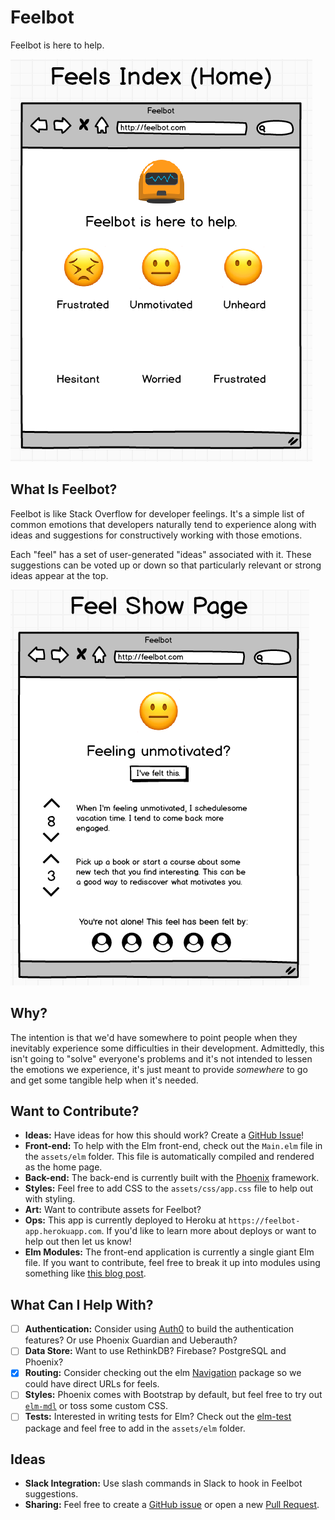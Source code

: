 # Feelbot

Feelbot is here to help.

![Feels Index Page](https://github.com/ElmOrlando/Feelbot/blob/master/assets/static/images/feels-index-page.png?raw=true)

## What Is Feelbot?

Feelbot is like Stack Overflow for developer feelings. It's a simple list of
common emotions that developers naturally tend to experience along with ideas
and suggestions for constructively working with those emotions.

Each "feel" has a set of user-generated "ideas" associated with it. These
suggestions can be voted up or down so that particularly relevant or strong
ideas appear at the top.

![Feels Show Page](https://github.com/ElmOrlando/Feelbot/blob/master/assets/static/images/feels-show-page.png?raw=true)

## Why?

The intention is that we'd have somewhere to point people when they inevitably
experience some difficulties in their development. Admittedly, this isn't going
to "solve" everyone's problems and it's not intended to lessen the emotions we
experience, it's just meant to provide _somewhere_ to go and get some tangible
help when it's needed.

## Want to Contribute?

- **Ideas:** Have ideas for how this should work? Create a
  [GitHub Issue](https://github.com/ElmOrlando/Feelbot/issues)!
- **Front-end:** To help with the Elm front-end, check out the `Main.elm` file
  in the `assets/elm` folder. This file is automatically compiled and rendered
  as the home page.
- **Back-end:** The back-end is currently built with the
  [Phoenix](http://www.phoenixframework.org/) framework.
- **Styles:** Feel free to add CSS to the `assets/css/app.css` file to help out
  with styling.
- **Art:** Want to contribute assets for Feelbot?
- **Ops:** This app is currently deployed to Heroku at
  `https://feelbot-app.herokuapp.com`. If you'd like to learn more about
  deploys or want to help out then let us know!
- **Elm Modules:** The front-end application is currently a single giant Elm
  file. If you want to contribute, feel free to break it up into modules using
  something like [this blog post](http://blog.jenkster.com/2016/04/how-i-structure-elm-apps.html).

## What Can I Help With?

- [ ] **Authentication:** Consider using
  [Auth0](https://auth0.com/blog/creating-your-first-elm-app-part-1/) to build
  the authentication features? Or use Phoenix Guardian and Ueberauth?
- [ ] **Data Store:** Want to use RethinkDB? Firebase? PostgreSQL and Phoenix?
- [x] **Routing:** Consider checking out the elm
  [Navigation](https://github.com/elm-lang/navigation) package so we could have
  direct URLs for feels.
- [ ] **Styles:** Phoenix comes with Bootstrap by default, but feel free to try
  out [`elm-mdl`](https://github.com/debois/elm-mdl) or toss some custom CSS.
- [ ] **Tests:** Interested in writing tests for Elm? Check out the
  [elm-test](http://package.elm-lang.org/packages/elm-community/elm-test/latest)
  package and feel free to add in the `assets/elm` folder.

## Ideas

- **Slack Integration:** Use slash commands in Slack to hook in Feelbot
  suggestions.
- **Sharing:** Feel free to create a
  [GitHub issue](https://github.com/ElmOrlando/Feelbot/issues) or open a new
  [Pull Request](https://github.com/ElmOrlando/Feelbot/pulls).
